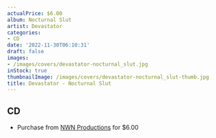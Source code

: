 ```yaml
---
actualPrice: $6.00
album: Nocturnal Slut
artist: Devastator
categories:
- CD
date: '2022-11-30T06:10:31'
draft: false
images:
- /images/covers/devastator-nocturnal_slut.jpg
inStock: true
thumbnailImage: /images/covers/devastator-nocturnal_slut-thumb.jpg
title: Devastator - Nocturnal Slut
---
```


## CD
* Purchase from [NWN Productions](http://shop.nwnprod.com/index.php?route=product/product&path=93&product_id=1358&sort=pd.name&order=ASC) for $6.00
